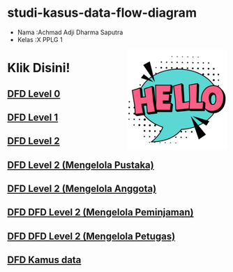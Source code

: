 # studi-kasus-data-flow-diagram

- Nama  :Achmad Adji Dharma Saputra 
- Kelas :X PPLG 1

<img src='hello.png' align="right" width="230">

# Klik Disini!
## [DFD Level 0](DFD%20Level%200.md)
## [DFD Level 1](DFD%20Level%201.md)
## [DFD Level 2](DFD%20Level%202.md)
## [DFD Level 2 (Mengelola Pustaka)](DFD%20Level%202%20(Mengelola%20Pustaka).md)
## [DFD Level 2 (Mengelola Anggota)](DFD%20Level%202%20(Mengelola%20Anggota).md)
## [DFD DFD Level 2 (Mengelola Peminjaman)](DFD%20Level%202%20(Mengelola%20Peminjaman).md)
## [DFD DFD Level 2 (Mengelola Petugas)](DFD%20Level%202%20(Mengelola%20Petugas).md)
## [DFD Kamus data](DFD%20Kamus%20data.md)